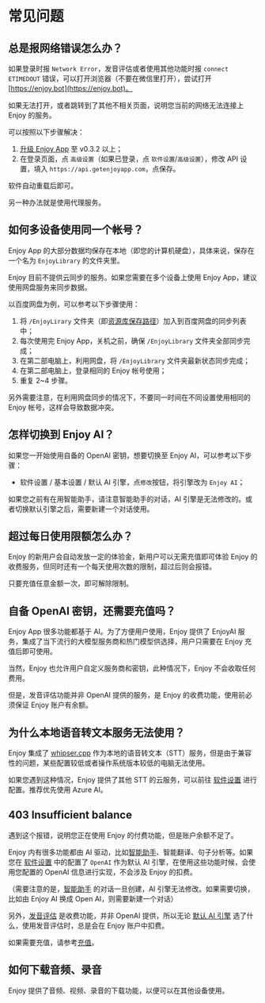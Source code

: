 # 常见问题

## 总是报网络错误怎么办？

如果登录时报 `Network Error`，发音评估或者使用其他功能时报 `connect ETIMEDOUT` 错误，可以打开浏览器（不要在微信里打开），尝试打开 [https://enjoy.bot](https://enjoy.bot)。

如果无法打开，或者跳转到了其他不相关页面，说明您当前的网络无法连接上 Enjoy 的服务。

可以按照以下步骤解决：

1. [升级 Enjoy App](./install.md) 至 v0.3.2 以上；
2. 在登录页面，点 `高级设置`（如果已登录，点 `软件设置`/`高级设置`），修改 API 设置，填入 `https://api.getenjoyapp.com`，点保存。

软件自动重载后即可。

另一种办法就是使用代理服务。

## 如何多设备使用同一个帐号？

Enjoy App 的大部分数据均保存在本地（即您的计算机硬盘），具体来说，保存在一个名为 `EnjoyLibrary` 的文件夹里。

Enjoy 目前不提供云同步的服务。如果您需要在多个设备上使用 Enjoy App，建议使用网盘服务来同步数据。

以百度网盘为例，可以参考以下步骤使用：

1. 将 `/EnjoyLirary` 文件夹（即[资源库保存路径](./settings.md#资源库保存路径)）加入到百度网盘的同步列表中；
2. 每次使用完 Enjoy App，关机之前，确保 `/EnjoyLibrary` 文件夹全部同步完成；
3. 在第二部电脑上，利用网盘，将 `/EnjoyLibrary` 文件夹最新状态同步完成；
4. 在第二部电脑上，登录相同的 Enjoy 帐号使用；
5. 重复 2~4 步骤。

另外需要注意，在利用网盘同步的情况下，不要同一时间在不同设置使用相同的 Enjoy 帐号，这样会导致数据冲突。

## 怎样切换到 Enjoy AI？

如果您一开始使用自备的 OpenAI 密钥，想要切换至 Enjoy AI，可以参考以下步骤：

- 软件设置 / 基本设置 / 默认 AI 引擎，点`修改`按钮，将引擎改为 `Enjoy AI`；

如果您之前有在用智能助手，请注意智能助手的对话，AI 引擎是无法修改的。或者切换默认引擎之后，需要新建一个对话使用。

## 超过每日使用限额怎么办？

Enjoy 的新用户会自动发放一定的体验金，新用户可以无需充值即可体验 Enjoy 的收费服务，但同时还有一个每天使用次数的限制，超过后则会报错。

只要充值任意金额一次，即可解除限制。

## 自备 OpenAI 密钥，还需要充值吗？

Enjoy App 很多功能都基于 AI。为了方便用户使用，Enjoy 提供了 EnjoyAI 服务，集成了当下流行的大模型服务商和热门模型供选择，用户只需要在 Enjoy 充值后即可使用。

当然，Enjoy 也允许用户自定义服务商和密钥，此种情况下，Enjoy 不会收取任何费用。

但是，发音评估功能并非 OpenAI 提供的服务，是 Enjoy 的收费功能，使用前必须保证 Enjoy 账户有余额。

## 为什么本地语音转文本服务无法使用？

Enjoy 集成了 [whipser.cpp](https://github.com/ggerganov/whisper.cpp) 作为本地的语音转文本（STT）服务，但是由于兼容性的问题，某些配置较低或者操作系统版本较低的电脑无法使用。

如果您遇到这种情况，Enjoy 提供了其他 STT 的云服务，可以前往 [软件设置](./settings#语音转文本服务) 进行配置。推荐优先使用 Azure AI。

## 403 Insufficient balance

遇到这个报错，说明您正在使用 Enjoy 的付费功能，但是账户余额不足了。

Enjoy 内有很多功能都由 AI 驱动，比如[智能助手](./ai-assistant)、智能翻译、句子分析等。如果您在 [软件设置](./settings#默认-ai-引擎) 中的配置了 `OpenAI` 作为默认 AI 引擎，在使用这些功能时候，会使用您配置的 OpenAI 信息进行实现，不会涉及 Enjoy 的扣费。

（需要注意的是，[智能助手](./ai-assistant) 的对话一旦创建，AI 引擎无法修改。如果需要切换，比如由 Enjoy AI 换成 Open AI，则需要新建一个对话）

另外，[发音评估](./audios#发音评估) 是收费功能，并非 OpenAI 提供，所以无论 [默认 AI 引擎](./settings#默认-ai-引擎) 选了什么，使用发音评估时，总是会在 Enjoy 账户中扣费。

如果需要充值，请参考[充值](./settings#充值)。

## 如何下载音频、录音

Enjoy 提供了音频、视频、录音的下载功能，以便可以在其他设备使用。
